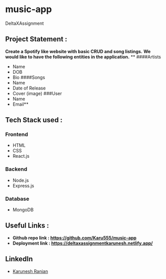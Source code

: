 # music-app
DeltaXAssignment


## Project Statement : 
**Create a Spotify like website with basic CRUD and song listings.**
**We would like to have the following entities in the application.**
**
####Artists
 - Name
 - DOB
 - Bio
####Songs
 - Name
 - Date of Release
 - Cover (image)
###User
 - Name
 - Email**


## Tech Stack used : 
### Frontend
- HTML
- CSS
- React.js

### Backend
- Node.js
- Express.js

### Database
- MongoDB

## Useful Links :
- **Github repo link :  https://github.com/Karu555/music-app**
- **Deployment link :  https://deltaxassignmentkarunesh.netlify.app/**

<!-- ### Screenshots :

- **Landing Page :** 

(❮img src="imag/weather1.png" width="100" ❯)
![weatherpic.png](weather1.png)
 
![weatherpic2.png](file:///C:/Users/DELL/Pictures/Screenshots/weatherpic2.png)

![weatherpic3.png](file:///C:/Users/DELL/Pictures/Screenshots/weatherpic3.png)

![weatherpic4.png](file:///C:/Users/DELL/Pictures/Screenshots/weatherpic4.png) -->


## LinkedIn ##

- [Karunesh Ranjan](linkedin.com/in/karunesh-ranjan-6515211a0)
